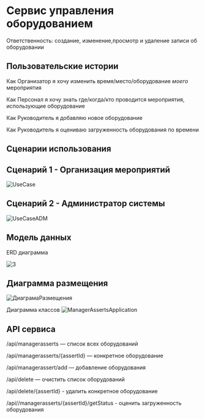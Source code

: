 # Сервис управления оборудованием

Ответственность: создание, изменение,просмотр и удаление записи об оборудовании

## Пользовательские истории

Как Организатор я хочу изменить время/место/оборудование _моего_ мероприятия

Как Персонал я хочу знать где/когда/кто проводится мероприятия, использующие оборудование

Как Руководитель я добавляю новое оборудование
 
Как Руководитель я оцениваю загруженность оборудования по времени 

## Сценарии использования
## Сценарий 1 - Организация мероприятий
![UseCase](https://user-images.githubusercontent.com/73663755/164010614-178ea369-4c68-495d-b3bf-ebc15eb859ad.jpg)



## Сценарий 2 - Администратор системы
![UseCaseADM](https://user-images.githubusercontent.com/73663755/164009964-940c2f0d-f22c-4c6b-85bc-7235a4043adf.jpg)

## Модель данных
ERD диаграмма

![3](https://user-images.githubusercontent.com/73663755/164001755-c1a87489-caab-4cb4-be52-734c819d6dd9.jpg)
## Диаграмма размещения
![ДиаграмаРазмещения](https://user-images.githubusercontent.com/73663755/164012893-a915acbe-d3fb-48c1-a14b-9a525d2b4f70.jpg)

Диаграмма классов
![ManagerAssertsApplication](https://user-images.githubusercontent.com/73663755/164009415-8bdb0e8a-096b-4cba-9e09-8f391ab490b0.png)


## API сервиса
/api/managerasserts — список всех оборудований

/api/managerasserts/{assertId} — конкретное оборудование

/api/managerassert/add — добавление оборудования

/api/delete — очистить список оборудований

/api/delete/{assertId} - удалить конкретное оборудование

/api//managerasserts/{assertId}/getStatus - оценить загруженность оборудования
